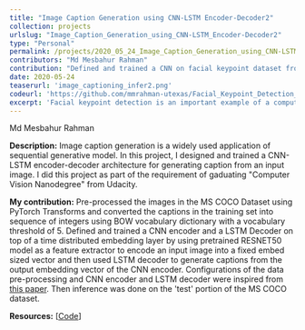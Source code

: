 ```yaml
---
title: "Image Caption Generation using CNN-LSTM Encoder-Decoder2"
collection: projects
urlslug: "Image_Caption_Generation_using_CNN-LSTM_Encoder-Decoder2"
type: "Personal"
permalink: /projects/2020_05_24_Image_Caption_Generation_using_CNN-LSTM_Encoder-Decoder2
contributors: "Md Mesbahur Rahman"
contribution: "Defined and trained a CNN on facial keypoint dataset from \"YouTube Faces Dataset\" using custom transformation in PyTorch to perform regression task to predict the location of 68 facial keypoints as inspired from [this paper](https://arxiv.org/pdf/1710.00977.pdf). During inference detected all the faces in an image using OpenCV's pre-trained Haar Cascade classifiers and predicted the location of 68 facial keypoints on those detected faces using our trained CNN network."
date: 2020-05-24
teaserurl: 'image_captioning_infer2.png'
codeurl: 'https://github.com/mmrahman-utexas/Facial_Keypoint_Detection_CNN_Regression_OpenCV_HaarCascade_PyTorch'
excerpt: 'Facial keypoint detection is an important example of a computer vision problem which can be solved effectively by treating the problem as an image regression task and and trainign a CNN network for predicting the image location of the key-points. In this project, I trained a CNN network to predict important facial keypoints given an image of a human face.  I did this project as a requirements of graduating from Udacity's Computer Vision Nanodegree program.'
---
```


Md Mesbahur Rahman

**Description:**
Image caption generation is a widely used application of sequential generative model. In this project, I designed and trained a CNN-LSTM encoder-decoder architecture for generating caption from an input image. I did this project as part of the requirement of gaduating "Computer Vision Nanodegree" from Udacity.

**My contribution:**
Pre-processed the images in the MS COCO Dataset using PyTorch Transforms and converted the captions in the training set into sequence of integers using BOW vocabulary dictionary with a vocabulary threshold of 5. Defined and trained a CNN encoder and a LSTM Decoder on top of a time distributed embedding layer by using pretrained RESNET50 model as a feature extractor to encode an input image into a fixed
embed sized vector and then used LSTM decoder to generate captions from the output embedding vector of the CNN encoder. Configurations of the data pre-processing and CNN encoder and LSTM decoder were inspired from [this paper](https://arxiv.org/pdf/1411.4555.pdf). Then inference was done on the 'test' portion of the MS COCO dataset.

**Resources:** [[Code](https://github.com/mmrahman-utexas/Image_Caption_Generator)]
